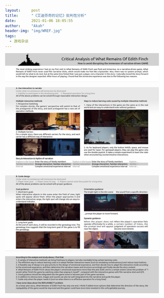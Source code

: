 ```yaml
---
layout:     post
title:      "《艾迪芬奇的记忆》批判性分析"
date:       2021-01-06 18:05:55
author:     "Akah"
header-img: "img/WREF.jpg"
tags:
  - 游戏杂谈
---
```




![img](/img/analysis1.jpg)

![img](/img/analysis2.jpg)

![img](/img/analysis3.jpg)

![img](/img/analysis4.jpg)